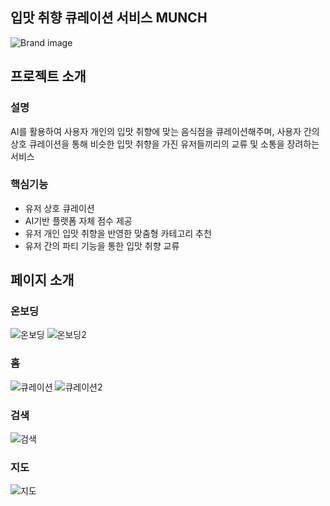 ## 입맛 취향 큐레이션 서비스 MUNCH
![Brand image](https://github.com/vlmbuyd/MUNCH/assets/157789110/20f2959a-c3e0-413d-a7ef-2e27796a5ede)

## 프로젝트 소개

### 설명
AI를 활용하여 사용자 개인의 입맛 취향에 맞는 음식점을 큐레이션해주며,
사용자 간의 상호 큐레이션을 통해 비슷한 입맛 취향을 가진 유저들끼리의 교류 및 소통을 장려하는 서비스


### 핵심기능
+ 유저 상호 큐레이션
+ AI기반 플랫폼 자체 점수 제공
+ 유저 개인 입맛 취향을 반영한 맞춤형 카테고리 추천
+ 유저 간의 파티 기능을 통한 입맛 취향 교류


## 페이지 소개

### 온보딩
![온보딩](https://github.com/vlmbuyd/MUNCH/assets/157789110/76801f89-6fcb-4d3d-bd2b-d9d129e9790a)
![온보딩2](https://github.com/vlmbuyd/MUNCH/assets/157789110/758ba28a-7288-49bb-9f54-e16d4f5ca2ac)

### 홈
![큐레이션](https://github.com/vlmbuyd/MUNCH/assets/157789110/9298591c-2182-405b-b45c-1d8aaf35fff3)
![큐레이션2](https://github.com/vlmbuyd/MUNCH/assets/157789110/5acdbc1c-7642-4cc6-93b2-0ad55ec1a73d)

### 검색
![검색](https://github.com/vlmbuyd/MUNCH/assets/157789110/98cff03b-a96f-48ea-908f-ad9164a3a50d)

### 지도
![지도](https://github.com/vlmbuyd/MUNCH/assets/157789110/19614f19-7721-4387-836e-6508c66b1f45)

